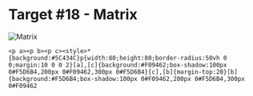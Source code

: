 # Target #18 - Matrix

![Matrix](https://cssbattle.dev/targets/18.png)

```
<p a><p b><p c><style>*{background:#5C434C}p{width:80;height:80;border-radius:50vh 0 0;margin:10 0 0 2}[a],[c]{background:#F09462;box-shadow:100px 0#F5D6B4,200px 0#F09462,300px 0#F5D6B4}[c],[b]{margin-top:20}[b]{background:#F5D6B4;box-shadow:100px 0#F09462,200px 0#F5D6B4,300px 0#F09462
```
